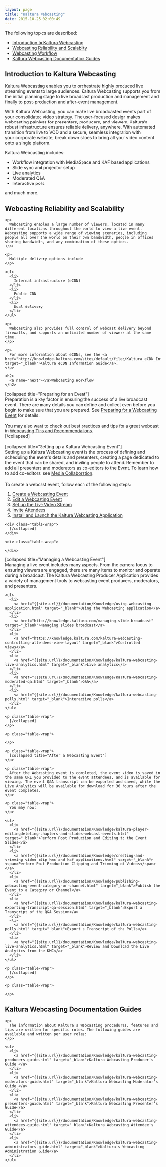 ```yaml
---
layout: page
title: "Kaltura Webcasting"
date: 2015-10-25 02:00:49
---
```


<p>
    <span>The following topics are described:</span>
  </p>
  
  <ul>
    <li>
      <span><a href="#intro"><span>Introduction to Kaltura Webcasting</span></a></span>
    </li>
    <li>
      <a href="#webcastingoverview">Webcasting Reliability and Scalablity</a>
    </li>
    <li>
      <span><span><a href="#next">Webcasting Workflow</a><br /></span></span>
    </li>
    <li>
      <span><span></span></span><a href="#docs">Kaltura Webcasting Documentation Guides</a>
    </li>
  </ul>
  
  <h2 id="page-title" class="title">
    <a name="intro"></a>Introduction to Kaltura Webcasting
  </h2>
  
  <p>
    Kaltura Webcasting enables you to orchestrate highly produced live streaming events to large audiences. Kaltura Webcasting supports you from the initial planning stage to live broadcast production and management and finally to post-production and after-event management.
  </p>
  
  <p>
    With Kaltura Webcasting, you can make live broadcasted events part of your consolidated video strategy. The user-focused design makes webcasting painless for presenters, producers, and viewers. Kaltura’s robust infrastructure ensures reliable delivery, anywhere. With automated transition from live to VOD and a secure, seamless integration with your corporate website, break down siloes to bring all your video content onto a single platform.
  </p>
  
  <p>
    Kaltura Webcasting includes:
  </p>
  
  <ul>
    <li>
      Workflow integration with MediaSpace and KAF based applications
    </li>
    <li>
      Slide sync and projector setup
    </li>
    <li>
      Live analytics
    </li>
    <li>
      Moderated Q&A
    </li>
    <li>
      Interactive polls
    </li>
  </ul>
  
  <p>
    and much more.
  </p>
  
  <div class="table-wrap">
    <h2>
      <a name="reliability"></a>Webcasting Reliability and Scalability
    </h2>
    
    <p>
      Webcasting enables a large number of viewers, located in many different locations throughout the world to view a live event. Webcasting supports a wide range of viewing scenarios, including people all over the world on their own bandwidth, people in offices sharing bandwidth, and any combination of these options.  
    </p>
    
    <p>
      Multiple delivery options include
    </p>
    
    <ul>
      <li>
        Internal infrastructure (eCDN)
      </li>
      <li>
        Public CDN
      </li>
      <li>
        Dual delivery
      </li>
    </ul>
    
    <p>
      Webcasting also provides full control of webcast delivery beyond firewalls, and supports an unlimited number of viewers at the same time.
    </p>
    
    <p>
      For more information about eCDNs, see the <a href="http://knowledge.kaltura.com/sites/default/files/Kaltura_eCDN_Information_Guide.pdf#ecdn" target="_blank">Kaltura eCDN Information Guide</a>.
    </p>
    
    <h2>
      <a name="next"></a>Webcasting Workflow
    </h2>
  </div>
  
  <div class="table-wrap">
    [collapsed title="Preparing for an Event"]
  </div>
  
  <div class="table-wrap">
    Preparation is a key factor in ensuring the success of a live broadcast event. There are many details you can define and collect even before you begin to make sure that you are prepared. See <a href="{{site.url}}/documentation/Knowledge/preparing-webcasting-event.html" target="_blank">Preparing for a Webcasting Event</a> for details.
  </div>
  
  <div class="table-wrap">
     
  </div>
  
  <div class="table-wrap">
    You may also want to check out best practices and tips for a great webcast in <a href="{{site.url}}/documentation/Knowledge/webcasting-tips-and-recommendations.html" target="_blank">Webcasting Tips and Recommendations</a>.
  </div>
  
  <div class="table-wrap">
    [/collapsed]
  </div>
  
  <div class="table-wrap">
     
  </div>
  
  <div>
    [collapsed title="Setting up a Kaltura Webcasting Event"]
  </div>
  
  <div>
    Setting up a Kaltura Webcasting event is the process of defining and scheduling the event's details and presenters, creating a page dedicated to the event that can be shared, and inviting people to attend. Remember to add all presenters and moderators as co-editors to the Event. To learn how to add co-editors, see <a href="{{site.url}}/documentation/Knowledge/media-collaboration.html" target="_blank">Media Collaboration</a>.
  </div>
  
  <div>
     
  </div>
  
  <div class="mce-procedure">
    To create a webcast event, follow each of the following steps:<span style="font-size: 12pt; background-color: initial;"> </span>
  </div>
  
  <div class="table-wrap">
    <div class="table-wrap">
      <ol>
        <li>
          <a href="{{site.url}}/documentation/Knowledge/creating-webcasting-event.html" target="_blank">Create a Webcasting Event</a> 
        </li>
        <li>
          <a href="{{site.url}}/documentation/Knowledge/editing-webcasting-event.html" target="_blank">Edit a Webcasting Event</a>
        </li>
        <li>
          <a href="{{site.url}}/documentation/Knowledge/example-encoder-setup-using-adobe-fmle-set-live-video-stream.html" target="_blank">Set up the Live Video Stream</a>
        </li>
        <li>
          <a href="{{site.url}}/documentation/Knowledge/kaltura-webcasting-invite-attendees.html" target="_blank">Invite Attendees</a> 
        </li>
        <li>
          <a href="{{site.url}}/documentation/Knowledge/installlaunch-kaltura-webcasting-application.html" target="_blank">Install and Launch the Kaltura Webcasting Application</a> 
        </li>
      </ol>
    </div>
    
    <div class="table-wrap">
      [/collapsed]
    </div>
    
    <div class="table-wrap">
       
    </div>
  </div>
  
  <div class="table-wrap">
    <div>
      [collapsed title="Managing a Webcasting Event"] 
    </div>Managing a live event includes many aspects. From the camera focus to ensuring viewers are engaged, there are many items to monitor and operate during a broadcast. The Kaltura Webcasting Producer Application provides a variety of management tools to webcasting event producers, moderators, and presenters. 
    
    <ul>
      <li>
        <a href="{{site.url}}/documentation/Knowledge/using-webcasting-application.html" target="_blank">Using the Webcasting application</a>
      </li>
      <li>
        <a href="http://knowledge.kaltura.com/managing-slide-broadcast" target="_blank">Managing slides broadcast</a>
      </li>
      <li>
        <a href="https://knowledge.kaltura.com/kaltura-webcasting-controlling-attendees-view-layout" target="_blank">Controlled views</a>
      </li>
      <li>
        <a href="{{site.url}}/documentation/Knowledge/kaltura-webcasting-live-analytics.html" target="_blank">Live analytics</a>
      </li>
      <li>
        <a href="{{site.url}}/documentation/Knowledge/kaltura-webcasting-moderated-qa.html" target="_blank">Q&A</a>
      </li>
      <li>
        <a href="{{site.url}}/documentation/Knowledge/kaltura-webcasting-polls.html" target="_blank">Interactive polls</a>
      </li>
    </ul>
    
    <p class="table-wrap">
      [/collapsed]
    </p>
    
    <p class="table-wrap">
       
    </p>
    
    <p class="table-wrap">
      [collapsed title="After a Webcasting Event"]
    </p>
    
    <p class="table-wrap">
      After the Webcasting event is completed, the event video is saved in the same URL you provided to the event attendees, and is available for viewing. The event Q&A transcript can be exported and saved, while the Live Analytics will be available for download for 36 hours after the event completes.
    </p>
    
    <p class="table-wrap">
      You may now:
    </p>
    
    <ul>
      <li>
        <a href="{{site.url}}/documentation/Knowledge/kaltura-player-editingdeleting-chapters-and-slides-webcast-events.html" target="_blank">Perform Post Production and Editing to the Event Slides</a>
      </li>
      <li>
        <a href="{{site.url}}/documentation/Knowledge/creating-and-trimming-video-clip-kms-and-kaf-applications.html" target="_blank"><span>Perform Post Production Clipping and Trimming of Videos</span></a>
      </li>
      <li>
        <a href="{{site.url}}/documentation/Knowledge/publishing-webcasting-event-category-or-channel.html" target="_blank">Publish the Event to a Category or Channel</a>
      </li>
      <li>
        <a href="{{site.url}}/documentation/Knowledge/kaltura-webcasting-exporting-transcript-qa-session.html" target="_blank">Export a Transcript of the Q&A Session</a>
      </li>
      <li>
        <a href="{{site.url}}/documentation/Knowledge/kaltura-webcasting-polls.html" target="_blank">Export a Transcript of the Polls</a>
      </li>
      <li>
        <a href="{{site.url}}/documentation/Knowledge/kaltura-webcasting-live-analytics.html" target="_blank">Review and Download the Live Analytics from the KMC</a>
      </li>
    </ul>
    
    <p class="table-wrap">
      [/collapsed]
    </p>
    
    <p class="table-wrap">
       
    </p>
  </div>
  
  <div class="table-wrap">
    <h2>
      <a name="docs"></a>Kaltura Webcasting Documentation Guides
    </h2>
    
    <p>
      The information about Kaltura's Webcasting procedures, features and tips are written for specific roles. The following guides are available and written per user roles:
    </p>
    
    <ul>
      <li>
        <a href="{{site.url}}/documentation/Knowledge/kaltura-webcasting-producers-guide.html" target="_blank">Kaltura Webcasting Producer's Guide </a>
      </li>
      <li>
        <a href="{{site.url}}/documentation/Knowledge/kaltura-webcasting-moderators-guide.html" target="_blank">Kaltura Webcasting Moderator's Guide </a>
      </li>
      <li>
        <a href="{{site.url}}/documentation/Knowledge/kaltura-webcasting-presenters-guide.html" target="_blank">Kaltura Webcasting Presenter's Guide</a>
      </li>
      <li>
        <a href="{{site.url}}/documentation/Knowledge/kaltura-webcasting-attendees-guide.html" target="_blank">Kaltura Webcasting Attendee's Guide</a>
      </li>
      <li>
        <a href="{{site.url}}/documentation/Knowledge/kaltura-webcasting-administrators-guide.html" target="_blank">Kaltura's Webcasting Administration Guide</a>
      </li>
    </ul>
  </div>